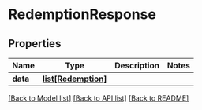 # RedemptionResponse

## Properties
Name | Type | Description | Notes
------------ | ------------- | ------------- | -------------
**data** | [**list[Redemption]**](Redemption.md) |  | 

[[Back to Model list]](../README.md#documentation-for-models) [[Back to API list]](../README.md#documentation-for-api-endpoints) [[Back to README]](../README.md)


